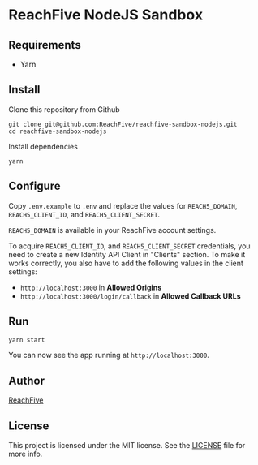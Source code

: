 # ReachFive NodeJS Sandbox

## Requirements

 * Yarn

## Install

Clone this repository from Github

    git clone git@github.com:ReachFive/reachfive-sandbox-nodejs.git
    cd reachfive-sandbox-nodejs

Install dependencies

    yarn

## Configure

Copy `.env.example` to `.env` and replace the values for `REACH5_DOMAIN`, `REACH5_CLIENT_ID`, and `REACH5_CLIENT_SECRET`.

`REACH5_DOMAIN` is available in your ReachFive account settings.

To acquire `REACH5_CLIENT_ID`, and `REACH5_CLIENT_SECRET` credentials, you need to create a new Identity API Client in "Clients" section.
To make it works correctly, you also have to add the following values in the client settings:
 * `http://localhost:3000` in **Allowed Origins**
 * `http://localhost:3000/login/callback` in **Allowed Callback URLs**

## Run

    yarn start

You can now see the app running at `http://localhost:3000`.

## Author

[ReachFive](https://reach5.co)

## License

This project is licensed under the MIT license. See the [LICENSE](LICENSE) file for more info.
